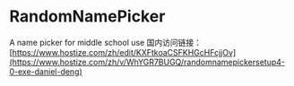 # RandomNamePicker
A name picker for middle school use
国内访问链接：[https://www.hostize.com/zh/edit/KXFtkoaCSFKHGcHFcjjOv](https://www.hostize.com/zh/v/WhYGR7BUGQ/randomnamepickersetup4-0-exe-daniel-deng)
